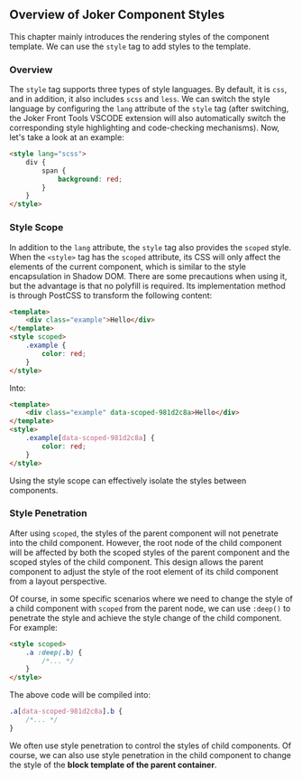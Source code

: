## Overview of Joker Component Styles

This chapter mainly introduces the rendering styles of the component template. We can use the `style` tag to add styles to the template.

### Overview

The `style` tag supports three types of style languages. By default, it is `css`, and in addition, it also includes `scss` and `less`. We can switch the style language by configuring the `lang` attribute of the `style` tag (after switching, the Joker Front Tools VSCODE extension will also automatically switch the corresponding style highlighting and code-checking mechanisms). Now, let's take a look at an example:

```html
<style lang="scss">
    div {
        span {
            background: red;
        }
    }
</style>
```

### Style Scope

In addition to the `lang` attribute, the `style` tag also provides the `scoped` style. When the `<style>` tag has the `scoped` attribute, its CSS will only affect the elements of the current component, which is similar to the style encapsulation in Shadow DOM. There are some precautions when using it, but the advantage is that no polyfill is required. Its implementation method is through PostCSS to transform the following content:

```html
<template>
    <div class="example">Hello</div>
</template>
<style scoped>
    .example {
        color: red;
    }
</style>
```

Into:

```html
<template>
    <div class="example" data-scoped-981d2c8a>Hello</div>
</template>
<style>
    .example[data-scoped-981d2c8a] {
        color: red;
    }
</style>
```

Using the style scope can effectively isolate the styles between components.

### Style Penetration

After using `scoped`, the styles of the parent component will not penetrate into the child component. However, the root node of the child component will be affected by both the scoped styles of the parent component and the scoped styles of the child component. This design allows the parent component to adjust the style of the root element of its child component from a layout perspective.

Of course, in some specific scenarios where we need to change the style of a child component with `scoped` from the parent node, we can use `:deep()` to penetrate the style and achieve the style change of the child component. For example:

```html
<style scoped>
    .a :deep(.b) {
        /*... */
    }
</style>
```

The above code will be compiled into:

```css
.a[data-scoped-981d2c8a].b {
    /*... */
}
```

We often use style penetration to control the styles of child components. Of course, we can also use style penetration in the child component to change the style of the **block template of the parent container**.
